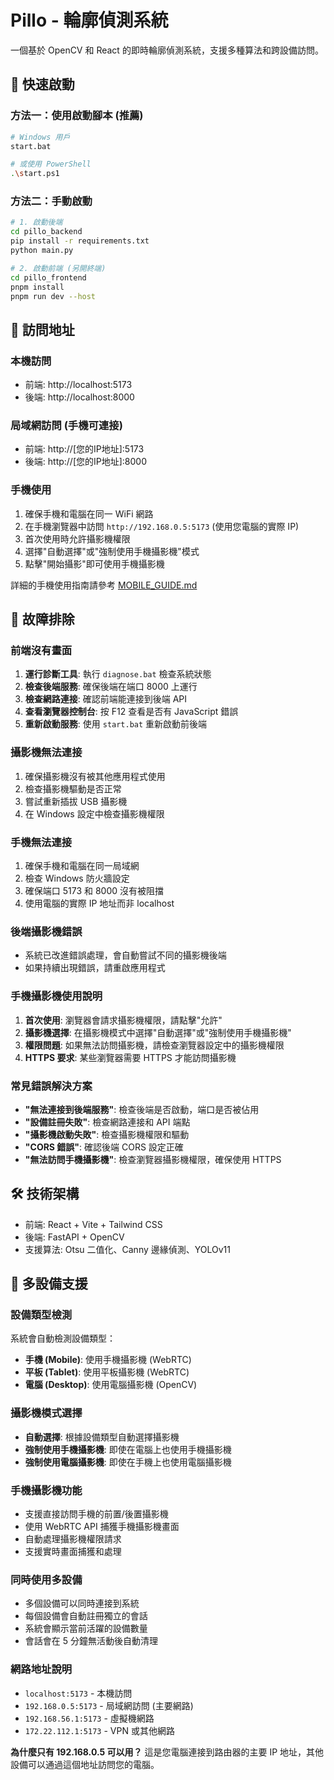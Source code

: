 # Pillo - 輪廓偵測系統
一個基於 OpenCV 和 React 的即時輪廓偵測系統，支援多種算法和跨設備訪問。

## 🚀 快速啟動

### 方法一：使用啟動腳本 (推薦)
```bash
# Windows 用戶
start.bat

# 或使用 PowerShell
.\start.ps1
```

### 方法二：手動啟動
```bash
# 1. 啟動後端
cd pillo_backend
pip install -r requirements.txt
python main.py

# 2. 啟動前端 (另開終端)
cd pillo_frontend
pnpm install
pnpm run dev --host
```

## 📱 訪問地址

### 本機訪問
- 前端: http://localhost:5173
- 後端: http://localhost:8000

### 局域網訪問 (手機可連接)
- 前端: http://[您的IP地址]:5173
- 後端: http://[您的IP地址]:8000

### 手機使用
1. 確保手機和電腦在同一 WiFi 網路
2. 在手機瀏覽器中訪問 `http://192.168.0.5:5173` (使用您電腦的實際 IP)
3. 首次使用時允許攝影機權限
4. 選擇"自動選擇"或"強制使用手機攝影機"模式
5. 點擊"開始攝影"即可使用手機攝影機

詳細的手機使用指南請參考 [MOBILE_GUIDE.md](MOBILE_GUIDE.md)

## 🔧 故障排除

### 前端沒有畫面
1. **運行診斷工具**: 執行 `diagnose.bat` 檢查系統狀態
2. **檢查後端服務**: 確保後端在端口 8000 上運行
3. **檢查網路連接**: 確認前端能連接到後端 API
4. **查看瀏覽器控制台**: 按 F12 查看是否有 JavaScript 錯誤
5. **重新啟動服務**: 使用 `start.bat` 重新啟動前後端

### 攝影機無法連接
1. 確保攝影機沒有被其他應用程式使用
2. 檢查攝影機驅動是否正常
3. 嘗試重新插拔 USB 攝影機
4. 在 Windows 設定中檢查攝影機權限

### 手機無法連接
1. 確保手機和電腦在同一局域網
2. 檢查 Windows 防火牆設定
3. 確保端口 5173 和 8000 沒有被阻擋
4. 使用電腦的實際 IP 地址而非 localhost

### 後端攝影機錯誤
- 系統已改進錯誤處理，會自動嘗試不同的攝影機後端
- 如果持續出現錯誤，請重啟應用程式

### 手機攝影機使用說明
1. **首次使用**: 瀏覽器會請求攝影機權限，請點擊"允許"
2. **攝影機選擇**: 在攝影機模式中選擇"自動選擇"或"強制使用手機攝影機"
3. **權限問題**: 如果無法訪問攝影機，請檢查瀏覽器設定中的攝影機權限
4. **HTTPS 要求**: 某些瀏覽器需要 HTTPS 才能訪問攝影機

### 常見錯誤解決方案
- **"無法連接到後端服務"**: 檢查後端是否啟動，端口是否被佔用
- **"設備註冊失敗"**: 檢查網路連接和 API 端點
- **"攝影機啟動失敗"**: 檢查攝影機權限和驅動
- **"CORS 錯誤"**: 確認後端 CORS 設定正確
- **"無法訪問手機攝影機"**: 檢查瀏覽器攝影機權限，確保使用 HTTPS

## 🛠️ 技術架構
- 前端: React + Vite + Tailwind CSS
- 後端: FastAPI + OpenCV
- 支援算法: Otsu 二值化、Canny 邊緣偵測、YOLOv11

## 🔄 多設備支援

### 設備類型檢測
系統會自動檢測設備類型：
- **手機 (Mobile)**: 使用手機攝影機 (WebRTC)
- **平板 (Tablet)**: 使用平板攝影機 (WebRTC)  
- **電腦 (Desktop)**: 使用電腦攝影機 (OpenCV)

### 攝影機模式選擇
- **自動選擇**: 根據設備類型自動選擇攝影機
- **強制使用手機攝影機**: 即使在電腦上也使用手機攝影機
- **強制使用電腦攝影機**: 即使在手機上也使用電腦攝影機

### 手機攝影機功能
- 支援直接訪問手機的前置/後置攝影機
- 使用 WebRTC API 捕獲手機攝影機畫面
- 自動處理攝影機權限請求
- 支援實時畫面捕獲和處理

### 同時使用多設備
- 多個設備可以同時連接到系統
- 每個設備會自動註冊獨立的會話
- 系統會顯示當前活躍的設備數量
- 會話會在 5 分鐘無活動後自動清理

### 網路地址說明
- `localhost:5173` - 本機訪問
- `192.168.0.5:5173` - 局域網訪問 (主要網路)
- `192.168.56.1:5173` - 虛擬機網路
- `172.22.112.1:5173` - VPN 或其他網路

**為什麼只有 192.168.0.5 可以用？**
這是您電腦連接到路由器的主要 IP 地址，其他設備可以通過這個地址訪問您的電腦。